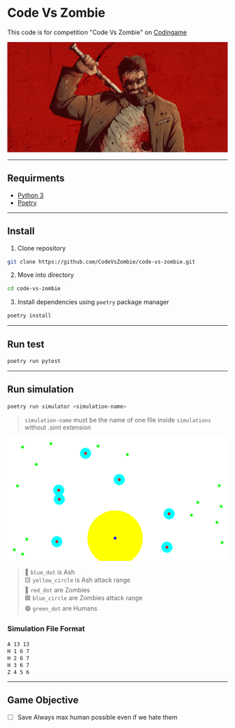 # Code Vs Zombie

This code is for competition "Code Vs Zombie" on [Codingame](https://www.codingame.com/ide/puzzle/code-vs-zombies)

![preview](./assets/banner.jpg)

---

## Requirments

- [Python 3](https://www.python.org/)
- [Poetry](https://github.com/python-poetry/poetry)

---

## Install

1. Clone repository

```bash
git clone https://github.com/CodeVsZombie/code-vs-zombie.git
```

2. Move into directory

```bash
cd code-vs-zombie
```

3. Install dependencies using `poetry` package manager

```bash
poetry install
```

---

## Run test

```bash
poetry run pytest
```

---

## Run simulation

```bash
poetry run simulator <simulation-name>
```

> `simulation-name` must be the name of one file inside `simulations` without .siml extension

![Simulation Example](./assets/simulation_example.png)

> :large_blue_circle: `blue_dot` is Ash  
> :yellow_square: `yellow_circle` is Ash attack range  
> :red_circle: `red_dot` are Zombies  
> :blue_square: `blue_circle` are Zombies attack range  
> :green_circle: `green_dot` are Humans

### Simulation File Format

```text
A 13 13
H 1 6 7
H 2 6 7
H 3 6 7
Z 4 5 6
```

---

## Game Objective

- [ ] Save Always max human possible even if we hate them

